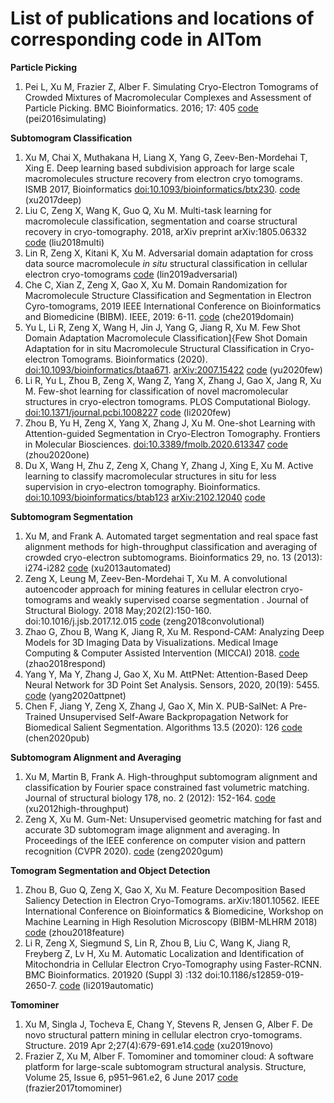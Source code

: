 # List of publications and locations of corresponding code in AITom

**Particle Picking**

1. Pei L, Xu M, Frazier Z, Alber F. Simulating Cryo-Electron Tomograms of Crowded Mixtures of Macromolecular Complexes and Assessment of Particle Picking. BMC Bioinformatics. 2016; 17: 405 [code](https://github.com/xulabs/aitom/tree/master/aitom/simulation/tomogram/single_bounding_sphere) (pei2016simulating)

**Subtomogram Classification**

1. Xu M, Chai X, Muthakana H, Liang X, Yang G, Zeev-Ben-Mordehai T, Xing E. Deep learning based subdivision approach for large scale macromolecules structure recovery from electron cryo tomograms.  ISMB 2017, Bioinformatics [doi:10.1093/bioinformatics/btx230](http://dx.doi.org/10.1093/bioinformatics/btx230). [code](https://github.com/xulabs/aitom/blob/master/aitom/classify/deep/supervised/cnn/subdivide.py) (xu2017deep)
2. Liu C, Zeng X, Wang K, Guo Q, Xu M. Multi-task learning for macromolecule classification, segmentation and coarse structural recovery in cryo-tomography. 2018, arXiv preprint arXiv:1805.06332 [code](https://github.com/xulabs/aitom/tree/master/aitom/classify/deep/supervised/cnn/mult_task) (liu2018multi)
3. Lin R, Zeng X, Kitani K, Xu M. Adversarial domain adaptation for cross data source macromolecule *in situ* structural classification in cellular electron cryo-tomograms [code](https://github.com/xulabs/aitom/tree/master/aitom/classify/deep/supervised/cnn/domain_adaptation_adversarial) (lin2019adversarial)
4. Che C, Xian Z, Zeng X, Gao X, Xu M. Domain Randomization for Macromolecule Structure Classification and Segmentation in Electron Cyro-tomograms, 2019 IEEE International Conference on Bioinformatics and Biomedicine (BIBM). IEEE, 2019: 6-11. [code](https://github.com/xulabs/aitom/tree/master/aitom/classify/deep/supervised/cnn/domain_randomization) (che2019domain)
5. Yu L, Li R, Zeng X, Wang H, Jin J, Yang G, Jiang R, Xu M. Few Shot Domain Adaptation Macromolecule Classification]{Few Shot Domain Adaptation for in situ Macromolecule Structural Classification in Cryo-electron Tomograms. Bioinformatics (2020). [doi:10.1093/bioinformatics/btaa671](https://doi.org/10.1093/bioinformatics/btaa671). [arXiv:2007.15422](https://arxiv.org/abs/2007.15422) [code](https://github.com/xulabs/aitom/tree/master/aitom/classify/deep/supervised/cnn/few_shot/domain_adaptation) (yu2020few)
6. Li R, Yu L, Zhou B, Zeng X, Wang Z, Yang X, Zhang J, Gao X, Jang R, Xu M. Few-shot learning for classification of novel macromolecular structures in cryo-electron tomograms. PLOS Computational Biology. [doi:10.1371/journal.pcbi.1008227](https://doi.org/10.1371/journal.pcbi.1008227) [code](https://github.com/xulabs/aitom/tree/master/aitom/classify/deep/supervised/cnn/few_shot/protonet) (li2020few)
7. Zhou B, Yu H, Zeng X, Yang X, Zhang J, Xu M. One-shot Learning with Attention-guided Segmentation in Cryo-Electron Tomography. Frontiers in Molecular Biosciences. [doi:10.3389/fmolb.2020.613347](https://doi.org/10.3389/fmolb.2020.613347) [code](https://github.com/xulabs/aitom/tree/master/aitom/classify/deep/supervised/cnn/one_shot) (zhou2020one)
8. Du X, Wang H, Zhu Z, Zeng X, Chang Y, Zhang J, Xing E, Xu M. Active learning to classify macromolecular structures in situ for less supervision in cryo-electron tomography. Bioinformatics. [doi:10.1093/bioinformatics/btab123](https://doi.org/10.1093/bioinformatics/btab123) [arXiv:2102.12040](https://arxiv.org/abs/2102.12040) [code](https://github.com/xulabs/aitom/tree/master/aitom/classify/deep/supervised/cnn/active/hal) 

**Subtomogram Segmentation**

1. Xu M, and Frank A. Automated target segmentation and real space fast alignment methods for high-throughput classification and averaging of crowded cryo-electron subtomograms. Bioinformatics 29, no. 13 (2013): i274-i282 [code](https://github.com/xulabs/aitom/tree/master/aitom/segmentation) (xu2013automated)
2. Zeng X, Leung M, Zeev-Ben-Mordehai T, Xu M. A convolutional autoencoder approach for mining features in cellular electron cryo-tomograms and weakly supervised coarse segmentation . Journal of Structural Biology. 2018 May;202(2):150-160. doi:10.1016/j.jsb.2017.12.015 [code](https://github.com/xulabs/projects/tree/master/autoencoder) (zeng2018convolutional)
3. Zhao G, Zhou B, Wang K, Jiang R, Xu M. Respond-CAM: Analyzing Deep Models for 3D Imaging Data by Visualizations. Medical Image Computing & Computer Assisted Intervention (MICCAI) 2018. [code]() (zhao2018respond)
4. Yang Y, Ma Y, Zhang J, Gao X, Xu M. AttPNet: Attention-Based Deep Neural Network for 3D Point Set Analysis. Sensors, 2020, 20(19): 5455. [code](https://github.com/xulabs/aitom/tree/master/aitom/segmentation/point_cloud/deep/attpnet) (yang2020attpnet)
5. Chen F, Jiang Y, Zeng X, Zhang J, Gao X, Min X. PUB-SalNet: A Pre-Trained Unsupervised Self-Aware Backpropagation Network for Biomedical Salient Segmentation. Algorithms 13.5 (2020): 126 [code](https://github.com/xulabs/aitom/tree/master/aitom/segmentation/saliency/deep/unsupervised/pub_salnet) (chen2020pub)

**Subtomogram Alignment and Averaging**

1. Xu M, Martin B, Frank A. High-throughput subtomogram alignment and classification by Fourier space constrained fast volumetric matching. Journal of structural biology 178, no. 2 (2012): 152-164. [code](https://github.com/xulabs/aitom/tree/master/aitom/align/fast) (xu2012high-throughput)
2. Zeng X, Xu M. Gum-Net: Unsupervised geometric matching for fast and accurate 3D subtomogram image alignment and averaging. In Proceedings of the IEEE conference on computer vision and pattern recognition (CVPR 2020). [code](https://github.com/xulabs/aitom/tree/master/aitom/align/deep/gum) (zeng2020gum)

**Tomogram Segmentation and Object Detection**
1. Zhou B, Guo Q, Zeng X, Gao X, Xu M. Feature Decomposition Based Saliency Detection in Electron Cryo-Tomograms. arXiv:1801.10562. IEEE International Conference on Bioinformatics & Biomedicine, Workshop on Machine Learning in High Resolution Microscopy (BIBM-MLHRM 2018) [code](https://github.com/xulabs/aitom/tree/master/aitom/segmentation/saliency/feature_decomposition) (zhou2018feature)
2. Li R, Zeng X, Siegmund S, Lin R, Zhou B, Liu C, Wang K, Jiang R, Freyberg Z, Lv H, Xu M. Automatic Localization and Identification of Mitochondria in Cellular Electron Cryo-Tomography using Faster-RCNN. BMC Bioinformatics. 201920 (Suppl 3) :132 doi:10.1186/s12859-019-2650-7. [code](https://github.com/xulabs/aitom/tree/master/aitom/segmentation/detection/organelle/frcnn) (li2019automatic)

**Tomominer**

1. Xu M, Singla J, Tocheva E, Chang Y, Stevens R, Jensen G, Alber F.  De novo structural pattern mining in cellular electron cryo-tomograms.  Structure. 2019 Apr 2;27(4):679-691.e14.[code](https://github.com/xulabs/aitom/tree/master/aitom/tomominer) (xu2019novo)
2. Frazier Z, Xu M, Alber F. Tomominer and tomominer cloud: A software platform for large-scale subtomogram structural analysis. Structure, Volume 25, Issue 6, p951–961.e2, 6 June 2017  [code](https://github.com/xulabs/aitom/tree/master/aitom/tomominer) (frazier2017tomominer)


